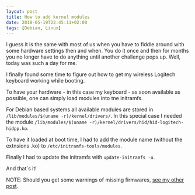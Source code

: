 ```yaml
---
layout: post
title: How to add kernel modules
date: 2018-05-19T22:45:11+02:00
tags: [Debian, Linux]
---
```


I guess it is the same with most of us when you have to fiddle around with some hardware settings then and when. You do
it once and then for months you no longer have to do anything until another challenge pops up. Well, today was such
a day for me.

I finally found some time to figure out how to get my wireless Logitech keyboard working while booting.

To have your hardware - in this case my keyboard - as soon available as possible, one can simply load modules into tne
initramfs.

For Debian based systems all available modules are stored in `/lib/modules/$(uname -r)/kernel/drivers/`. In this special
case I needed the module `/lib/modules/$(uname -r)/kernel/drivers/hid/hid-logitech-hidpp.ko`.

To have it loaded at boot time, I had to add the module name (without the extnsions .ko) to
`/etc/initramfs-tools/modules`. 

Finally I had to update the initramfs with `update-initramfs -u`.

And that`s it!

NOTE: Should you get some warnings of missing firmwares, [see my other post](how-to-fix-possible-missing-firmware-warnings.md).
